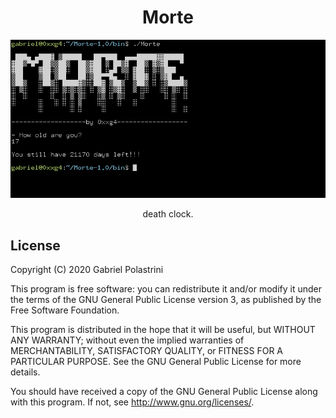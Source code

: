 <h1 align="center">Morte</h1>
<p align="center">
  <img src="./preview.png" alt="Preview"/>
</p>
<p align="center">
  death clock.
</p>

## License

Copyright (C) 2020  Gabriel Polastrini

This program is free software: you can redistribute it and/or modify it under the terms of the GNU General Public License version 3, as published
by the Free Software Foundation.

This program is distributed in the hope that it will be useful, but WITHOUT ANY WARRANTY; without even the implied warranties of MERCHANTABILITY, SATISFACTORY QUALITY, or FITNESS FOR A PARTICULAR PURPOSE.  See the GNU General Public License for more details.

You should have received a copy of the GNU General Public License along with this program.  If not, see <http://www.gnu.org/licenses/>.
